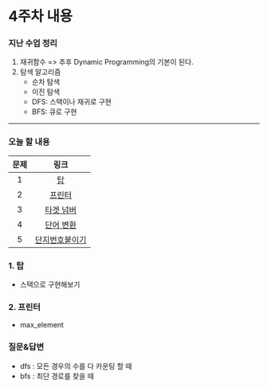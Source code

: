 # 4주차 내용

### 지난 수업 정리

1. 재귀함수 => 추후 Dynamic Programming의 기본이 된다.
2. 탐색 알고리즘
   - 순차 탐색
   - 이진 탐색
   - DFS: 스택이나 재귀로 구현
   - BFS: 큐로 구현

---

### 오늘 할 내용

| 문제 |                                 링크                                  |
| :--: | :-------------------------------------------------------------------: |
|  1   |              [탑](https://www.acmicpc.net/problem/2493)               |
|  2   |  [프린터](https://programmers.co.kr/learn/courses/30/lessons/42587)   |
|  3   | [타겟 넘버](https://programmers.co.kr/learn/courses/30/lessons/43165) |
|  4   | [단어 변환](https://programmers.co.kr/learn/courses/30/lessons/43163) |
|  5   |        [단지번호붙이기](https://www.acmicpc.net/problem/2667)         |

### 1. 탑

- 스택으로 구현해보기

### 2. 프린터

- max_element

### 질문&답변

- dfs : 모든 경우의 수를 다 카운팅 할 때
- bfs : 최단 경로를 찾을 때
